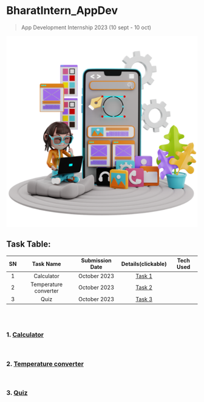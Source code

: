# BharatIntern_AppDev
>App Development Internship 2023 (10 sept - 10 oct)

![](./ad.png)

## Task Table:
| SN | Task Name | Submission Date | Details(clickable) | Tech Used |
| :---: | :---: | :---: | :---: | :---: |
| 1 | Calculator | October 2023 | [Task 1]() |  |
| 2 | Temperature converter | October 2023 | [Task 2]()
| 3 | Quiz | October 2023 | [Task 3]() |  |
 
<br><br>
### 1. [Calculator]()
<br>

### 2. [Temperature converter]()
<br>

### 3. [Quiz]()
<br>
